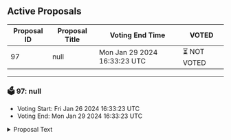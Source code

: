 ## Active Proposals

| Proposal ID | Proposal Title | Voting End Time | VOTED |
|-------------|----------------|-----------------|-------|
| 97 | null | Mon Jan 29 2024 16:33:23 UTC | ⏳ NOT VOTED |

---

### 🗳 97: null
- Voting Start: Fri Jan 26 2024 16:33:23 UTC
- Voting End: Mon Jan 29 2024 16:33:23 UTC

<details>
<summary>Proposal Text</summary>
 
null
</details>
